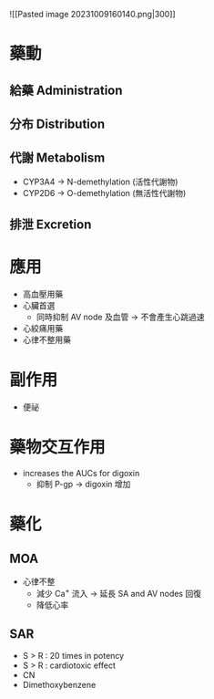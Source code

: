 ![[Pasted image 20231009160140.png|300]]
# 藥動
## 給藥 Administration
## 分布 Distribution
## 代謝 Metabolism
- CYP3A4 $\rightarrow$ N-demethylation (活性代謝物)
- CYP2D6 $\rightarrow$ O-demethylation (無活性代謝物)
## 排泄 Excretion
# 應用
- 高血壓用藥
- 心臟首選
	- 同時抑制 AV node 及血管 $\rightarrow$ 不會產生心跳過速
- 心絞痛用藥
- 心律不整用藥
# 副作用
- 便祕
# 藥物交互作用
- increases the AUCs for digoxin
	- 抑制 P-gp $\rightarrow$ digoxin 增加
# 藥化
## MOA
- 心律不整
	- 減少 Ca<sup>+</sup> 流入 $\rightarrow$ 延長 SA and AV nodes 回復
	- 降低心率
## SAR
- S > R : 20 times in potency 
- S > R : cardiotoxic effect
- CN
- Dimethoxybenzene

